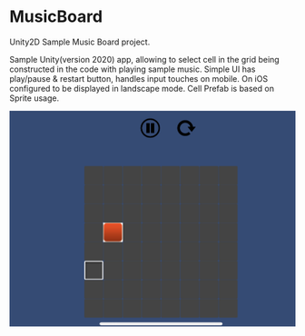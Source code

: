 # MusicBoard
Unity2D Sample Music Board project.

Sample Unity(version 2020) app, allowing to select cell in the grid being constructed in the code with playing sample music. Simple UI has play/pause & restart button, handles input touches on mobile. 
On iOS configured to be displayed in landscape mode. Cell Prefab is based on Sprite usage.

![IPhone X Landscape](./IMG_6504A904C2F8-1.jpeg?raw=true "IPhone X Landscape")
